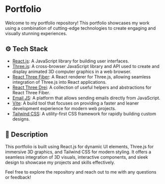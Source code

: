 # Portfolio

Welcome to my portfolio repository! This portfolio showcases my work using a combination of cutting-edge technologies to create engaging and visually stunning experiences.

## ⚙️ Tech Stack

- [React.js](https://reactjs.org/): A JavaScript library for building user interfaces.
- [Three.js](https://threejs.org/): A cross-browser JavaScript library and API used to create and display animated 3D computer graphics in a web browser.
- [React Three Fiber](https://github.com/pmndrs/react-three-fiber): A React renderer for Three.js, allowing seamless integration of Three.js into React applications.
- [React Three Drei](https://github.com/pmndrs/drei): A collection of useful helpers and abstractions for React Three Fiber.
- [Email JS](https://www.emailjs.com/): A platform that allows sending emails directly from JavaScript.
- [Vite](https://vitejs.dev/): A build tool that focuses on providing a faster and leaner development experience for modern web projects.
- [Tailwind CSS](https://tailwindcss.com/): A utility-first CSS framework for rapidly building custom designs.

## 🚀 Description

This portfolio is built using React.js for dynamic UI elements, Three.js for immersive 3D graphics, and Tailwind CSS for modern styling. It offers a seamless integration of 3D visuals, interactive components, and sleek design to showcase my projects and skills effectively.

Feel free to explore the repository and reach out to me with any questions or feedback!

